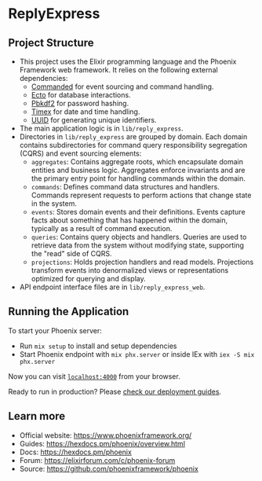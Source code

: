 # ReplyExpress

## Project Structure

- This project uses the Elixir programming language and the Phoenix Framework web framework. It relies on the following external dependencies:
  - [Commanded](https://hexdocs.pm/commanded/) for event sourcing and command handling.
  - [Ecto](https://hexdocs.pm/ecto/) for database interactions.
  - [Pbkdf2](https://hexdocs.pm/pbkdf2_elixir/) for password hashing.
  - [Timex](https://hexdocs.pm/timex/) for date and time handling.
  - [UUID](https://hexdocs.pm/uuid/) for generating unique identifiers.
- The main application logic is in `lib/reply_express`.
- Directories in `lib/reply_express` are grouped by domain. Each domain contains subdirectories for command query responsibility segregation (CQRS) and event sourcing elements:
  - `aggregates`: Contains aggregate roots, which encapsulate domain entities and business logic. Aggregates enforce invariants and are the primary entry point for handling commands within the domain.
  - `commands`: Defines command data structures and handlers. Commands represent requests to perform actions that change state in the system.
  - `events`: Stores domain events and their definitions. Events capture facts about something that has happened within the domain, typically as a result of command execution.
  - `queries`: Contains query objects and handlers. Queries are used to retrieve data from the system without modifying state, supporting the "read" side of CQRS.
  - `projections`: Holds projection handlers and read models. Projections transform events into denormalized views or representations optimized for querying and display.
- API endpoint interface files are in `lib/reply_express_web`.

## Running the Application

To start your Phoenix server:

  * Run `mix setup` to install and setup dependencies
  * Start Phoenix endpoint with `mix phx.server` or inside IEx with `iex -S mix phx.server`

Now you can visit [`localhost:4000`](http://localhost:4000) from your browser.

Ready to run in production? Please [check our deployment guides](https://hexdocs.pm/phoenix/deployment.html).

## Learn more

  * Official website: https://www.phoenixframework.org/
  * Guides: https://hexdocs.pm/phoenix/overview.html
  * Docs: https://hexdocs.pm/phoenix
  * Forum: https://elixirforum.com/c/phoenix-forum
  * Source: https://github.com/phoenixframework/phoenix
